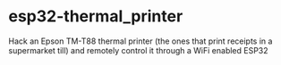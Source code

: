# esp32-thermal_printer
Hack an Epson TM-T88 thermal printer (the ones that print receipts in a supermarket till) and remotely control it through a WiFi enabled ESP32
